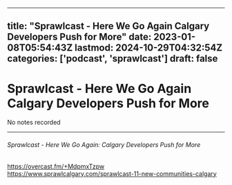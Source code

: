 
---
title: "Sprawlcast - Here We Go Again Calgary Developers Push for More"
date: 2023-01-08T05:54:43Z
lastmod: 2024-10-29T04:32:54Z
categories: ['podcast', 'sprawlcast']
draft: false
---


# Sprawlcast - Here We Go Again Calgary Developers Push for More
No notes recorded

- - -
###### Sprawlcast - Here We Go Again: Calgary Developers Push for More

https://overcast.fm/+MdpmxTzpw  
https://www.sprawlcalgary.com/sprawlcast-11-new-communities-calgary

<!-- #public #podcast #sprawlcast -->

<!-- {BearID:42A6EE07-CA20-4817-854A-8832380F7610-28016-00002D97E51BD3EA} -->

